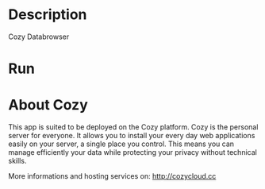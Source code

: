 # Description

Cozy Databrowser

<!-- Cozy Template is a template project to start quickly your own application. Just
fork it and code while focusing only on your features ! -->

# Run

<!-- Clone this repository, install dependencies and run server (it requires Node.js
and Coffee-script)
    
    git clone git://github.com/mycozycloud/cozy-template.git
    cd cozy-template
    npm install
    coffee server -->

# About Cozy

This app is suited to be deployed on the Cozy platform. Cozy is the personal
server for everyone. It allows you to install your every day web applications 
easily on your server, a single place you control. This means you can manage 
efficiently your data while protecting your privacy without technical skills.

More informations and hosting services on:
http://cozycloud.cc
